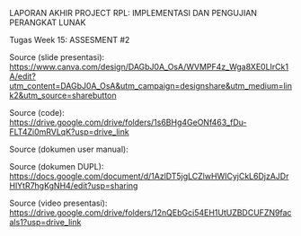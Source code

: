 LAPORAN AKHIR PROJECT RPL: IMPLEMENTASI DAN PENGUJIAN PERANGKAT LUNAK

Tugas Week 15: ASSESMENT #2

Source (slide presentasi): https://www.canva.com/design/DAGbJ0A_OsA/WVMPF4z_Wga8XE0LIrCk1A/edit?utm_content=DAGbJ0A_OsA&utm_campaign=designshare&utm_medium=link2&utm_source=sharebutton

Source (code): https://drive.google.com/drive/folders/1s6BHg4GeONf463_fDu-FLT4Zi0mRVLqK?usp=drive_link

Source (dokumen user manual): 

Source (dokumen DUPL): https://docs.google.com/document/d/1AzlDT5jgLCZlwHWICyjCkL6DjzAJDrHlYtR7hgKgNH4/edit?usp=sharing

Source (video presentasi): https://drive.google.com/drive/folders/12nQEbGci54EH1UtUZBDCUFZN9facals1?usp=drive_link



